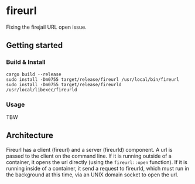 # fireurl

Fixing the firejail URL open issue.

## Getting started

### Build & Install

    cargo build --release
    sudo install -Dm0755 target/release/fireurl /usr/local/bin/fireurl
    sudo install -Dm0755 target/release/fireurld /usr/local/libexec/fireurld

### Usage

TBW

## Architecture

Fireurl has a client (fireurl) and a server (fireurld) component.
A url is passed to the client on the command line. If it is running outside
of a container, it opens the url directly (using the `fireurl::open` function).
If it is running inside of a container, it send a request to fireurld, which
must run in the background at this time, via an UNIX domain socket to open the
url.
